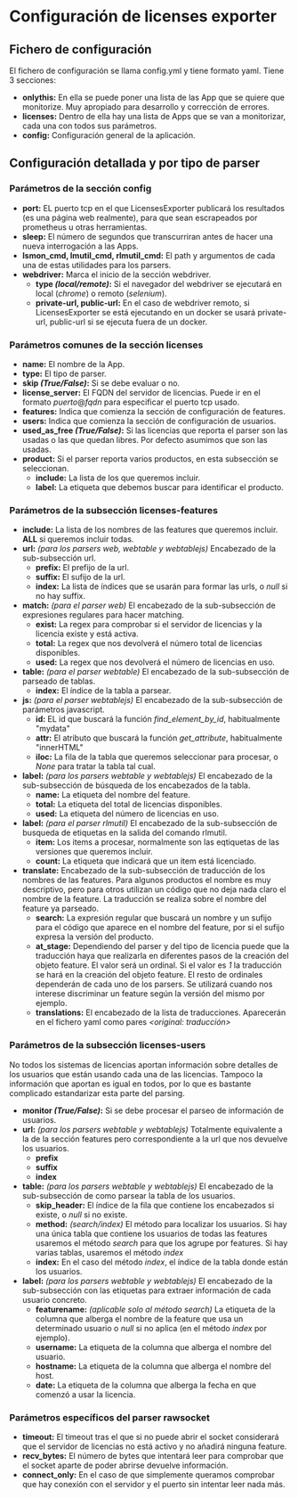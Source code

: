 Configuración de licenses exporter
==================================

Fichero de configuración
------------------------
El fichero de configuración se llama config.yml y tiene formato yaml. Tiene 3 secciones:
- **onlythis:** En ella se puede poner una lista de las App que se quiere que monitorize. Muy apropiado para desarrollo y corrección de errores.
- **licenses:** Dentro de ella hay una lista de Apps que se van a monitorizar, cada una con todos sus parámetros.
- **config:** Configuración general de la aplicación.

Configuración detallada y por tipo de parser
--------------------------------------------

### **Parámetros de la sección config** ###
- **port:** EL puerto tcp en el que LicensesExporter publicará los resultados (es una página web realmente), para que sean escrapeados por prometheus u otras herramientas.
- **sleep:** El número de segundos que transcurriran antes de hacer una nueva interrogación a las Apps.
- **lsmon_cmd, lmutil_cmd, rlmutil_cmd:** El path y argumentos de cada una de estas utilidades para los parsers.
- **webdriver:** Marca el inicio de la sección webdriver.
  - **type *(local/remote)*:** Si el navegador del webdriver se ejecutará en local (*chrome*) o remoto (*selenium*).
  - **private-url, public-url:** En el caso de webdriver remoto, si LicensesExporter se está ejecutando en un docker se usará private-url, public-url si se ejecuta fuera de un docker.

### **Parámetros comunes de la sección licenses** ###
- **name:** El nombre de la App.
- **type:** El tipo de parser.
- **skip *(True/False)*:** Si se debe evaluar o no.
- **license_server:** El FQDN del servidor de licencias. Puede ir en el formato *puerto*@*fqdn* para especificar el puerto tcp usado.
- **features:** Indica que comienza la sección de configuración de features.
- **users:** Indica que comienza la sección de configuración de usuarios.
- **used_as_free *(True/False)*:** Si las licencias que reporta el parser son las usadas o las que quedan libres. Por defecto asumimos que son las usadas.
- **product:** Si el parser reporta varios productos, en esta subsección se seleccionan.
  - **include:** La lista de los que queremos incluir.
  - **label:** La etiqueta que debemos buscar para identificar el producto.

### **Parámetros de la subsección licenses-features** ###
- **include:** La lista de los nombres de las features que queremos incluir. **ALL** si queremos incluir todas.
- **url:** *(para los parsers web, webtable y webtablejs)* Encabezado de la sub-subsección url.
  - **prefix:** El prefijo de la url.
  - **suffix:** El sufijo de la url.
  - **index:** La lista de índices que se usarán para formar las urls, o *null* si no hay suffix.
- **match:** *(para el parser web)* El encabezado de la sub-subsección de expresiones regulares para hacer matching.
  - **exist:** La regex para comprobar si el servidor de licencias y la licencia existe y está activa.
  - **total:** La regex que nos devolverá el número total de licencias disponibles.
  - **used:** La regex que nos devolverá el número de licencias en uso.
- **table:** *(para el parser webtable)* El encabezado de la sub-subsección de parseado de tablas.
  - **index:** El índice de la tabla a parsear.
- **js:** *(para el parser webtablejs)* El encabezado de la sub-subsección de parámetros javascript.
  - **id:** EL id que buscará la función *find_element_by_id*, habitualmente "mydata"
  - **attr:** El atributo que buscará la función *get_attribute*, habitualmente "innerHTML"
  - **iloc:** La fila de la tabla que queremos seleccionar para procesar, o *None* para tratar la tabla tal cual.
- **label:** *(para los parsers webtable y webtablejs)* El encabezado de la sub-subsección de búsqueda de los encabezados de la tabla.
  - **name:** La etiqueta del nombre del feature.
  - **total:** La etiqueta del total de licencias disponibles.
  - **used:** La etiqueta del número de licencias en uso.
- **label:** *(para el parser rlmutil)*  El encabezado de la sub-subsección de busqueda de etiquetas en la salida del comando rlmutil.
    - **item:** Los items a procesar, normalmente son las eqtiquetas de las versiones que queremos incluir.
    - **count:** La etiqueta que indicará que un item está licenciado.
- **translate:** Encabezado de la sub-subsección de traducción de los nombres de las features. Para algunos productos el nombre es muy descriptivo, pero para otros utilizan un código que no deja nada claro el nombre de la feature. La traducción se realiza sobre el nombre del feature ya parseado.
  - **search:** La expresión regular que buscará un nombre y un sufijo para el código que aparece en el nombre del feature, por si el sufijo expresa la versión del producto.
  - **at_stage:** Dependiendo del parser y del tipo de licencia puede que la traducción haya que realizarla en diferentes pasos de la creación del objeto feature. El valor será un ordinal. Si el valor es *1* la traducción se hará en la creación del objeto feature. El resto de ordinales dependerán de cada uno de los parsers. Se utilizará cuando nos interese discriminar un feature según la versión del mismo por ejemplo.
  - **translations:** El encabezado de la lista de traducciones.  Aparecerán en el fichero yaml como pares *<original: traducción>*
### **Parámetros de la subsección licenses-users** ###
No todos los sistemas de licencias aportan información sobre detalles de los usuarios que están usando cada una de las licencias. Tampoco la información que aportan es igual en todos, por lo que es bastante complicado estandarizar esta parte del parsing.
- **monitor *(True/False)*:** Si se debe procesar el parseo de información de usuarios.
- **url:** *(para los parsers webtable y webtablejs)* Totalmente equivalente a la de la sección features pero correspondiente a la url que nos devuelve los usuarios.
  - **prefix**
  - **suffix**
  - **index** 
- **table:** *(para los parsers webtable y webtablejs)* El encabezado de la sub-subsección de como parsear la tabla de los usuarios.
  - **skip_header:** El índice de la fila que contiene los encabezados si existe, o *null* si no existe.
  - **method:** *(search/index)* El método para localizar los usuarios. Si hay una única tabla que contiene los usuarios de todas las features usaremos el método *search* para que los agrupe por features. Si hay varias tablas, usaremos el método *index*
  - **index:** En el caso del método *index*, el índice de la tabla donde están los usuarios.
- **label:**  *(para los parsers webtable y webtablejs)* El encabezado de la sub-subsección con las etiquetas para extraer información de cada usuario concreto.
  - **featurename:** *(aplicable solo al método search)* La etiqueta de la columna que alberga el nombre de la feature que usa un determinado usuario o *null* si no aplica (en el método *index* por ejemplo).
  - **username:** La etiqueta de la columna que alberga el nombre del usuario.
  - **hostname:** La etiqueta de la columna que alberga el nombre del host.
  - **date:** La etiqueta de la columna que alberga la fecha en que comenzó a usar la licencia.
### **Parámetros específicos del parser rawsocket** ###
- **timeout:** El timeout tras el que si no puede abrir el socket considerará que el servidor de licencias no está activo y no añadirá ninguna feature.
- **recv_bytes:** El número de bytes que intentará leer para comprobar que el socket aparte de poder abrirse devuelve información.
- **connect_only:** En el caso de que simplemente queramos comprobar que hay conexión con el servidor y el puerto sin intentar leer nada más.